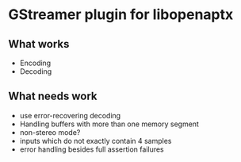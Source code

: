 # GStreamer plugin for libopenaptx

## What works

* Encoding
* Decoding

## What needs work

* use error-recovering decoding
* Handling buffers with more than one memory segment
* non-stereo mode?
* inputs which do not exactly contain 4 samples
* error handling besides full assertion failures
